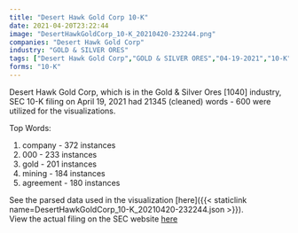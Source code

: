 ```yaml
---
title: "Desert Hawk Gold Corp 10-K"
date: 2021-04-20T23:22:44
image: "DesertHawkGoldCorp_10-K_20210420-232244.png"
companies: "Desert Hawk Gold Corp"
industry: "GOLD & SILVER ORES"
tags: ["Desert Hawk Gold Corp","GOLD & SILVER ORES","04-19-2021","10-K"]
forms: "10-K"
---
```

Desert Hawk Gold Corp, which is in the Gold & Silver Ores [1040] industry, SEC 10-K filing on April 19, 2021 had 21345 (cleaned) words - 600 were utilized for the visualizations.

Top Words:
1. company - 372 instances
2. 000 - 233 instances
3. gold - 201 instances
4. mining - 184 instances
5. agreement - 180 instances


See the parsed data used in the visualization [here]({{< staticlink name=DesertHawkGoldCorp_10-K_20210420-232244.json >}}).  
View the actual filing on the SEC website [here](https://www.sec.gov/Archives/edgar/data/1168081/0001213900-21-022129.txt)